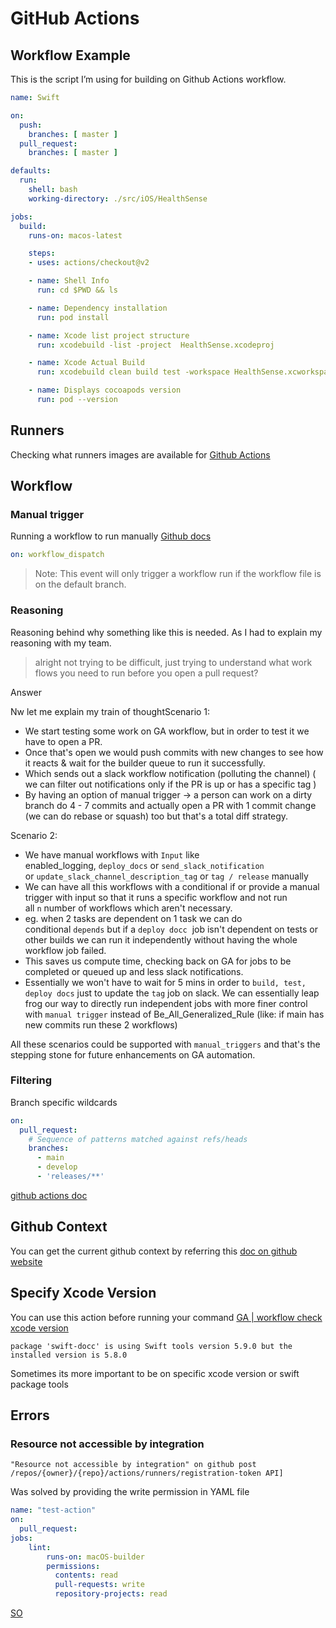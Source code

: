 # GitHub Actions

## Workflow Example

This is the script I’m using for building on Github Actions workflow.

```yaml
name: Swift

on:
  push:
    branches: [ master ]
  pull_request:
    branches: [ master ]

defaults:
  run:
    shell: bash
    working-directory: ./src/iOS/HealthSense

jobs:
  build:
    runs-on: macos-latest

    steps:
    - uses: actions/checkout@v2

    - name: Shell Info
      run: cd $PWD && ls

    - name: Dependency installation
      run: pod install

    - name: Xcode list project structure
      run: xcodebuild -list -project  HealthSense.xcodeproj

    - name: Xcode Actual Build
      run: xcodebuild clean build test -workspace HealthSense.xcworkspace -scheme HealthSenseCI -destination "platform=iOS Simulator,OS=13.3,name=iPhone 11" ONLY_ACTIVE_ARCH=NO CODE_SIGNING_REQUIRED=NO -skip-testing:HealthSenseUITests

    - name: Displays cocoapods version
      run: pod --version
```


## Runners

Checking what runners images are available for [Github Actions](https://github.com/actions/runner-images)


## Workflow

### Manual trigger

Running a workflow to run manually
[Github docs](https://docs.github.com/en/actions/using-workflows/manually-running-a-workflow)

```yaml
on: workflow_dispatch
```

> Note: This event will only trigger a workflow run if the workflow file is on the default branch.

### Reasoning 

Reasoning behind why something like this is needed. As I had to explain my reasoning with my team.

> alright not trying to be difficult, just trying to understand what work flows you need to run before you open a pull request?

Answer

Nw let me explain my train of thoughtScenario 1:  

- We start testing some work on GA workflow, but in order to test it we have to open a PR.
- Once that's open we would push commits with new changes to see how it reacts & wait for the builder queue to run it successfully.
- Which sends out a slack workflow notification (polluting the channel) ( we can filter out notifications only if the PR is up or has a specific tag )
- By having an option of manual trigger -> a person can work on a dirty branch do 4 - 7 commits and actually open a PR with 1 commit change (we can do rebase or squash) too but that's a total diff strategy.

Scenario 2:  

- We have manual workflows with `Input` like enabled_logging, `deploy_docs` or `send_slack_notification`  or `update_slack_channel_description_tag` or `tag / release` manually
- We can have all this workflows with a conditional if or provide a manual trigger with input so that it runs a specific workflow and not run all `n` number of workflows which aren't necessary.
- eg. when 2 tasks are dependent on 1 task we can do conditional `depends` but if a `deploy docc`  job isn't dependent on tests or other builds we can run it independently without having the whole workflow job failed.
- This saves us compute time, checking back on GA for jobs to be completed or queued up and less slack notifications.
- Essentially we won't have to wait for 5 mins in order to `build, test, deploy docs` just to update the `tag` job on slack. We can essentially leap frog our way to directly run independent jobs with more finer control with `manual trigger` instead of Be_All_Generalized_Rule (like: if main has new commits run these 2 workflows)

All these scenarios could be supported with `manual_triggers` and that's the stepping stone for future enhancements on GA automation.


### Filtering

Branch specific wildcards

```yaml
on:
  pull_request:
    # Sequence of patterns matched against refs/heads
    branches:    
      - main
      - develop
      - 'releases/**'
```


[github actions doc](https://docs.github.com/en/actions/using-workflows/workflow-syntax-for-github-actions#example-including-branches)


## Github Context

You can get the current github context by referring this [doc on github website](https://docs.github.com/en/actions/learn-github-actions/contexts)

## Specify Xcode Version

You can use this action before running your command
[GA | workflow check xcode version](https://github.com/marketplace/actions/setup-xcode-version)

```log
package 'swift-docc' is using Swift tools version 5.9.0 but the installed version is 5.8.0
```

Sometimes its more important to be on specific xcode version or swift package tools

## Errors

### Resource not accessible by integration

```log
"Resource not accessible by integration" on github post /repos/{owner}/{repo}/actions/runners/registration-token API]
```

Was solved by providing the write permission in YAML file

```yaml
name: "test-action"
on: 
  pull_request:
jobs:
    lint:
        runs-on: macOS-builder
        permissions:
          contents: read
          pull-requests: write
          repository-projects: read
```

[SO](https://stackoverflow.com/questions/70435286/resource-not-accessible-by-integration-on-github-post-repos-owner-repo-ac)